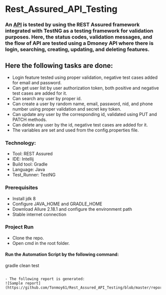 # Rest_Assured_API_Testing

### An [API](http://dmoney.professionaltrainingbd.com) is tested by using the REST Assured framework integrated with TestNG as a testing framework for validation purposes. Here, the status codes, validation messages, and the flow of API are tested using a Dmoney API where there is login, searching, creating, updating, and deleting features.
## Here the following tasks are done:
- Login feature tested using proper validation, negative test cases added for email and password.
- Can get user list by user authorization token, both positive and negative test cases are added for it.
- Can search any user by proper id.
- Can create a user by random name, email, password, nid, and phone number using proper validation and secret key token.
- Can update any user by the corresponding id, validated using PUT and PATCH methods.
- Can delete any user by the id, negative test cases are added for it.
- The variables are set and used from the config.properties file.


### Technology: </br>
- Tool: REST Assured
- IDE: Intellij
- Build tool: Gradle
- Language: Java
- Test_Runner: TestNG

### Prerequisites</br>
- Install jdk 8 
- Configure JAVA_HOME and GRADLE_HOME
- Download Allure 2.18.1 and configure the environment path
- Stable internet connection


### Project Run
- Clone the repo.
- Open cmd in the root folder.
#### Run the Automation Script by the following command:
 gradle clean test 
 ```
 
- The following report is generated:
![Sample report](https://github.com/Tonmoy61/Rest_Assured_API_Testing/blob/master/report/report.png)

